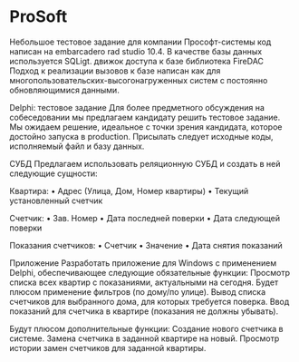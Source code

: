 # ProSoft
Небольшое тестовое задание для компании Прософт-системы
код написан на embarcadero rad studio 10.4.
В качестве базы данных используется SQLigt. движок доступа к базе библиотека FireDAC
Подход к реализации вызовов к базе написан как для многопользовательских-высогонагруженных систем с постоянно обновляющимися данными.

Delphi: тестовое задание
Для более предметного обсуждения на собеседовании мы предлагаем кандидату решить тестовое задание. Мы ожидаем решение, идеальное с точки зрения кандидата, которое достойно запуска в production. Присылать следует исходные коды, исполняемый файл и базу данных.

СУБД
Предлагаем использовать реляционную СУБД и создать в ней следующие сущности:

Квартира:
• Адрес (Улица, Дом, Номер квартиры)
• Текущий установленный счетчик

Счетчик:
• Зав. Номер
• Дата последней поверки
• Дата следующей поверки

Показания счетчиков:
• Счетчик
• Значение
• Дата снятия показаний


Приложение
Разработать приложение для Windows с применением Delphi, обеспечивающее следующие обязательные функции:
Просмотр списка всех квартир с показаниями, актуальными на сегодня. Будет плюсом применение фильтров (по дому/по улице).
Вывод списка счетчиков для выбранного дома, для которых требуется поверка.
Ввод показаний для счетчика в квартире (показания не должны убывать).

Будут плюсом дополнительные функции:
Создание нового счетчика в системе.
Замена счетчика в заданной квартире на новый.
Просмотр истории замен счетчиков для заданной квартиры.
